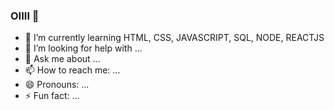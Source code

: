 ### OIIII 👋


- 🌱 I’m currently learning HTML, CSS, JAVASCRIPT, SQL, NODE, REACTJS
- 🤔 I’m looking for help with ...
- 💬 Ask me about ...
- 📫 How to reach me: ...
- 😄 Pronouns: ...
- ⚡ Fun fact: ...

